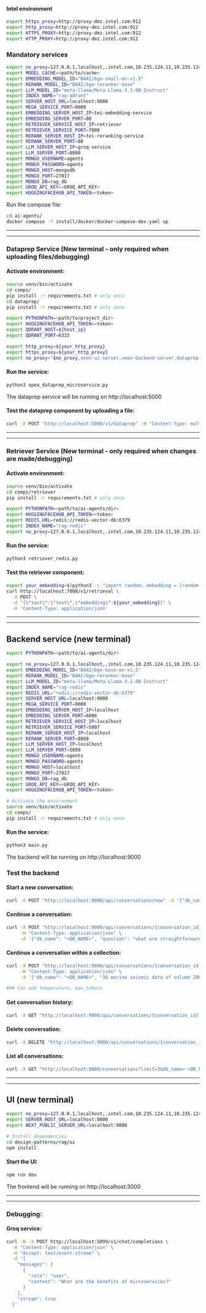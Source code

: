 #### Intel environment
```bash
export https_proxy=http://proxy-dmz.intel.com:912
export http_proxy=http://proxy-dmz.intel.com:912
export HTTPS_PROXY=http://proxy-dmz.intel.com:912
export HTTP_PROXY=http://proxy-dmz.intel.com:912
```


### Mandatory services
```bash
export no_proxy=127.0.0.1,localhost,.intel.com,10.235.124.11,10.235.124.12,10.235.124.13,10.96.0.0/12,10.235.64.0/18,chatqna-xeon-ui-server,chatqna-xeon-backend-server,dataprep-redis-service,tei-embedding-service,retriever,tei-reranking-service,tgi-service,vllm_service,backend,mongodb,tei-reranking-server,tei-embedding-server,groq-service
export MODEL_CACHE=<path/to/cache>
export EMBEDDING_MODEL_ID="BAAI/bge-small-en-v1.5"
export RERANK_MODEL_ID="BAAI/bge-reranker-base"
export LLM_MODEL_ID="meta-llama/Meta-Llama-3.1-8B-Instruct"
export INDEX_NAME="rag-qdrant"
export SERVER_HOST_URL=localhost:9000
export MEGA_SERVICE_PORT=9000
export EMBEDDING_SERVER_HOST_IP=tei-embedding-service
export EMBEDDING_SERVER_PORT=80
export RETRIEVER_SERVICE_HOST_IP=retriever
export RETRIEVER_SERVICE_PORT=7000
export RERANK_SERVER_HOST_IP=tei-reranking-service
export RERANK_SERVER_PORT=80
export LLM_SERVER_HOST_IP=groq-service
export LLM_SERVER_PORT=8000
export MONGO_USERNAME=agents
export MONGO_PASSWORD=agents
export MONGO_HOST=mongodb
export MONGO_PORT=27017
export MONGO_DB=rag_db
export GROQ_API_KEY=<GROQ_API_KEY>
export HUGGINGFACEHUB_API_TOKEN=<token>
```
Run the compose file:
```bash
cd ai-agents/
docker compose -f install/docker/docker-compose-dev.yaml up
```

---
---

### Dataprep Service (New terminal - only required when uploading files/debugging)
#### Activate environment:
```bash
source venv/bin/activate
cd comps/
pip install -r requirements.txt # only once
cd dataprep/
pip install -r requirements.txt # only once

export PYTHONPATH=<path/to/project_dir>
export HUGGINGFACEHUB_API_TOKEN=<token>
export QDRANT_HOST=${host_ip}
export QDRANT_PORT=6333

export http_proxy=${your_http_proxy}
export https_proxy=${your_http_proxy}
export no_proxy="$no_proxy,xeon-ui-server,xeon-backend-server,dataprep-qdrant-service,tei-embedding-service,retriever,tei-reranking-service,qdrant-vector-db,tgi-service,vllm-service,groq-service,jaeger,prometheus,grafana,node-exporter"

```

#### Run the service:
```bash
python3 opea_dataprep_microservice.py
```
The dataprep service will be running on http://localhost:5000

#### Test the dataprep component by uploading a file:
```bash
curl -X POST "http://localhost:5000/v1/dataprep" -H "Content-Type: multipart/form-data" -F "files=@<path/to/pdf>" -F "collection_name=your_collection"
```


---
---



### Retriever Service (New terminal - only required when changes are made/debugging)
#### Activate environment:
```bash
source venv/bin/activate
cd comps/retriever
pip install -r requirements.txt # only once

export PYTHONPATH=<path/to/ai-agents/dir>
export HUGGINGFACEHUB_API_TOKEN=<token>
export REDIS_URL=redis://redis-vector-db:6379
export INDEX_NAME="rag-redis"
export no_proxy=127.0.0.1,localhost,.intel.com,10.235.124.11,10.235.124.12,10.235.124.13,10.96.0.0/12,10.235.64.0/18,chatqna-xeon-ui-server,chatqna-xeon-backend-server,dataprep-redis-service,tei-embedding-service,retriever,tei-reranking-service,tgi-service,vllm_service,backend,mongodb,tei-reranking-server,tei-embedding-server,groq-service
```

#### Run the service:
```bash
python3 retriever_redis.py
```

#### Test the retriever component:
```bash
export your_embedding=$(python3 -c "import random; embedding = [random.uniform(-1, 1) for _ in range(384)]; print(embedding)")
curl http://localhost:7000/v1/retrieval \
  -X POST \
  -d "{\"text\":\"test\",\"embedding\":${your_embedding}}" \
  -H 'Content-Type: application/json'
```

---
---

## Backend service (new terminal)
```bash
export PYTHONPATH=<path/to/ai-agents/dir>

export no_proxy=127.0.0.1,localhost,.intel.com,10.235.124.11,10.235.124.12,10.235.124.13,10.96.0.0/12,10.235.64.0/18,chatqna-xeon-ui-server,chatqna-xeon-backend-server,dataprep-redis-service,tei-embedding-service,retriever,tei-reranking-service,tgi-service,vllm_service,backend,mongodb,tei-reranking-server,tei-embedding-server,groq-service
export EMBEDDING_MODEL_ID="BAAI/bge-base-en-v1.5"
export RERANK_MODEL_ID="BAAI/bge-reranker-base"
export LLM_MODEL_ID="meta-llama/Meta-Llama-3.1-8B-Instruct"
export INDEX_NAME="rag-redis"
export REDIS_URL="redis://redis-vector-db:6379"
export SERVER_HOST_URL=localhost:9000
export MEGA_SERVICE_PORT=9000
export EMBEDDING_SERVER_HOST_IP=localhost
export EMBEDDING_SERVER_PORT=6006
export RETRIEVER_SERVICE_HOST_IP=localhost
export RETRIEVER_SERVICE_PORT=5007
export RERANK_SERVER_HOST_IP=localhost
export RERANK_SERVER_PORT=8808
export LLM_SERVER_HOST_IP=localhost
export LLM_SERVER_PORT=5099
export MONGO_USERNAME=agents
export MONGO_PASSWORD=agents
export MONGO_HOST=localhost
export MONGO_PORT=27017
export MONGO_DB=rag_db
export GROQ_API_KEY=<GROQ_API_KEY>
export HUGGINGFACEHUB_API_TOKEN=<token>

# Activate the environment
source venv/bin/activate
cd comps/
pip install -r requirements.txt # only once
```

#### Run the service:
```bash
python3 main.py
```
The backend will be running on http://localhost:9000


### Test the backend
#### Start a new conversation:
```bash
curl -X POST "http://localhost:9000/api/conversations/new" -d '{"db_name": "<DB_NAME>"}'  | jq  
```

#### Continue a conversation:
```bash
curl -X POST "http://localhost:9000/api/conversations/{conversation_id}" \
     -H "Content-Type: application/json" \
     -d '{"db_name": "<DB_NAME>", "question": "what are straightforward to define and efficient to train, but to the best of our knowledge, there has been no demonstration that they are capable of generating high quality samples?"}' | jq
```

#### Continue a conversation within a collection:
```bash
curl -X POST "http://localhost:9000/api/conversations/{conversation_id}" \
     -H "Content-Type: application/json" \
     -d '{"db_name": "<DB_NAME>", "3D marine seismic data of volume 280 km2 was acquired over what?", "collection_name": "your_collection"}' | jq

### Can add temperature, max_tokens
```

#### Get conversation history:
```bash
curl -X GET "http://localhost:9000/api/conversations/{conversation_id}?db_name='<DB_NAME>'" | jq
```

#### Delete conversation:
```bash
curl -X DELETE "http://localhost:9000/api/conversations/{conversation_id}?db_name='<DB_NAME>'" | jq
```

#### List all conversations:
```bash
curl -X GET "http://localhost:9000/conversations?limit=3&db_name='<DB_NAME>'" | jq     
```

---
---
## UI (new terminal)
```bash
export no_proxy=127.0.0.1,localhost,.intel.com,10.235.124.11,10.235.124.12,10.235.124.13,10.96.0.0/12,10.235.64.0/18,chatqna-xeon-ui-server,chatqna-xeon-backend-server,dataprep-redis-service,tei-embedding-service,retriever,tei-reranking-service,tgi-service,vllm_service,backend,mongodb,tei-reranking-server,tei-embedding-server,groq-service
export SERVER_HOST_URL=localhost:9000
export NEXT_PUBLIC_SERVER_URL=localhost:9000

# Install dependencies
cd design-patterns/rag/ui
npm install
```

#### Start the UI:
```bash
npm run dev
```

The frontend will be running on http://localhost:3000

---
---



### Debugging:
#### Groq service:
```bash
curl -N -X POST http://localhost:5099/v1/chat/completions \
  -H "Content-Type: application/json" \
  -H "Accept: text/event-stream" \
  -d '{
    "messages": [
      {
        "role": "user",
        "content": "What are the benefits of microservices?"
      }
    ],
    "stream": true
  }'
```



